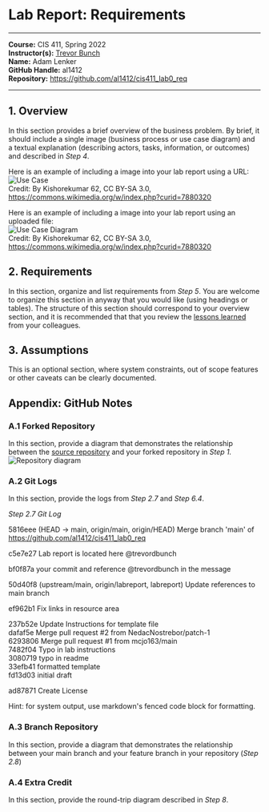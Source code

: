 # Lab Report: Requirements
___
**Course:** CIS 411, Spring 2022  
**Instructor(s):** [Trevor Bunch](https://github.com/trevordbunch)  
**Name:** Adam Lenker  
**GitHub Handle:** al1412  
**Repository:** https://github.com/al1412/cis411_lab0_req  
___

## 1. Overview
In this section provides a brief overview of the business problem.  By brief, it should include a single image (business process or use case diagram) and a textual explanation (describing actors, tasks, information, or outcomes) and described in *Step 4*.

Here is an example of including a image into your lab report using a URL:  
![Use Case](https://commons.wikimedia.org/wiki/File:Use_case_restaurant_model.svg#/media/File:Use_case_restaurant_model.svg)  
Credit: By Kishorekumar 62, CC BY-SA 3.0, https://commons.wikimedia.org/w/index.php?curid=7880320

Here is an example of including a image into your lab report using an uploaded file:  
![Use Case Diagram](/assets/Use_case_restaurant_model.svg)  
Credit: By Kishorekumar 62, CC BY-SA 3.0, https://commons.wikimedia.org/w/index.php?curid=7880320

## 2. Requirements
In this section, organize and list requirements from *Step 5*.  You are welcome to organize this section in anyway that you would like (using headings or tables).  The structure of this section should correspond to your overview section, and it is recommended that that you review the [lessons learned](../lessonsLearned.md) from your colleagues.

## 3. Assumptions
This is an optional section, where system constraints, out of scope features or other caveats can be clearly documented.  

## Appendix: GitHub Notes

### A.1 Forked Repository
In this section, provide a diagram that demonstrates the relationship between the [source repository](https://github.com/trevordbunch/cis411_lab0_req) and your forked repository in *Step 1.*  
![Repository diagram](https://user-images.githubusercontent.com/97567307/151079618-760d14d1-9e46-43be-b71c-2345e785d7fd.jpg)


### A.2 Git Logs
In this section, provide the logs from *Step 2.7* and *Step 6.4*.

*Step 2.7 Git Log*

5816eee (HEAD -> main, origin/main, origin/HEAD) Merge branch 'main' of https://github.com/al1412/cis411_lab0_req     

c5e7e27 Lab report is located here @trevordbunch   

bf0f87a your commit and reference @trevordbunch in the message   

50d40f8 (upstream/main, origin/labreport, labreport) Update references to main branch   

ef962b1 Fix links in resource area   

237b52e Update Instructions for template file   
dafaf5e Merge pull request #2 from NedacNostrebor/patch-1   
6293806 Merge pull request #1 from mcjo163/main   
7482f04 Typo in lab instructions   
3080719 typo in readme   
33efb41 formatted template   
fd13d03 initial draft  

ad87871 Create License



Hint: for system output, use markdown's fenced code block for formatting.

### A.3 Branch Repository
In this section, provide a diagram that demonstrates the relationship between your main branch and your feature branch in your repository (*Step 2.8*)

### A.4 Extra Credit
In this section, provide the round-trip diagram described in *Step 8*.
